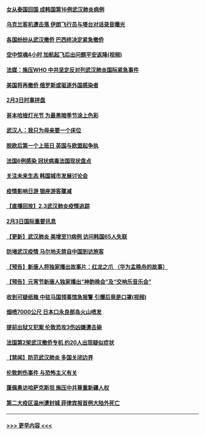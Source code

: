 #### [女从泰国回国 成韩国第16例武汉肺炎病例](../pages/prog202/a102768669.md?t=02041422) 
#### [乌克兰客机遭击落 伊朗飞行员与塔台对话录音曝光](../pages/prog202/a102768645.md?t=02041422) 
#### [各国纷纷从武汉撤侨 巴西终决定紧急撤侨](../pages/prog202/a102768630.md?t=02041422) 
#### [空中惊魂4小时 加航起飞后出问题平安返降(视频)](../pages/prog202/a102768601.md?t=02041422) 
#### [法媒：施压WHO 中共坚定反对列武汉肺炎国际紧急事件](../pages/prog202/a102768584.md?t=02041422) 
#### [美国将再撤侨 俄罗斯或驱逐外国感染者](../pages/prog202/a102768247.md?t=02041422) 
#### [2月3日时事拼盘](../pages/prog202/a102768402.md?t=02041422) 
#### [哥本哈根灯光节 为最黑暗季节涂上色彩](../pages/prog202/a102768369.md?t=02041422) 
#### [武汉人：我只为母亲要一个床位](../pages/prog202/a102768250.md?t=02041422) 
#### [脱欧后第一个上班日 英国与欧盟起争执](../pages/prog202/a102768252.md?t=02041422) 
#### [法国6例感染 冠状病毒法国现状盘点](../pages/prog202/a102768157.md?t=02041422) 
#### [关注未来生态 韩国城市发展讨论会](../pages/prog202/a102768153.md?t=02041422) 
#### [疫情影响日游 银座游客骤减](../pages/prog202/a102768160.md?t=02041422) 
#### [【直播回放】2.3武汉肺炎疫情追踪](../pages/prog202/a102768128.md?t=02041422) 
#### [2月3日国际重要讯息](../pages/prog202/a102767896.md?t=02041422) 
#### [【更新】武汉肺炎 美增至11病例 访问韩国65人失联](../pages/prog202/a102758911.md?t=02041422) 
#### [防堵武汉疫情 马尔地夫禁自中国到访旅客](../pages/prog202/a102767847.md?t=02041422) 
#### [【预告】新唐人将独家播出故事片：红龙之爪 （华为孟晚舟的故事）](../pages/prog202/a102767728.md?t=02041422) 
#### [【预告】元宵节新唐人独家播出“神韵晚会”及“交响乐音乐会”](../pages/prog202/a102767674.md?t=02041422) 
#### [收到可疑纸箱 中驻马国领事馆急报警 引爆后竟是口罩(视频)](../pages/prog202/a102767695.md?t=02041422) 
#### [烟喷7000公尺 日本口永良部岛火山喷发](../pages/prog202/a102767687.md?t=02041422) 
#### [提前出狱又犯案 伦敦恐攻3伤凶嫌遭击毙](../pages/prog202/a102767635.md?t=02041422) 
#### [法国第2架武汉撤侨专机 约20人出现疑似症状](../pages/prog202/a102767617.md?t=02041422) 
#### [【禁闻】防范武汉肺炎  多国关闭边界](../pages/prog202/a102767542.md?t=02041422) 
#### [伦敦刺伤事件 与恐怖主义有关](../pages/prog202/a102767509.md?t=02041422) 
#### [蓬佩奥访哈萨克斯坦 施压中共尊重新疆人权](../pages/prog202/a102767395.md?t=02041422) 
#### [第二大疫区温州遭封城 菲律宾报首例大陆外死亡](../pages/prog202/a102767388.md?t=02041422) 

----
#### [ >>> 更早内容 <<< ](../indexes/prog202-earlier.md)

